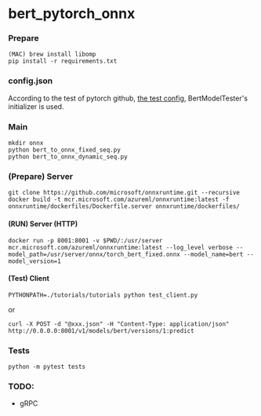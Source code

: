 # bert_pytorch_onnx

### Prepare
```
(MAC) brew install libomp
pip install -r requirements.txt
```

### config.json
According to the test of pytorch github, [the test config](https://github.com/huggingface/pytorch-pretrained-BERT/blob/68a889ee43916380f26a3c995e1638af41d75066/tests/modeling_test.py), BertModelTester's initializer is used.

### Main
```
mkdir onnx
python bert_to_onnx_fixed_seq.py
python bert_to_onnx_dynamic_seq.py
```

### (Prepare) Server
```
git clone https://github.com/microsoft/onnxruntime.git --recursive
docker build -t mcr.microsoft.com/azureml/onnxruntime:latest -f onnxruntime/dockerfiles/Dockerfile.server onnxruntime/dockerfiles/
```

#### (RUN) Server (HTTP)
```
docker run -p 8001:8001 -v $PWD/:/usr/server mcr.microsoft.com/azureml/onnxruntime:latest --log_level verbose --model_path=/usr/server/onnx/torch_bert_fixed.onnx --model_name=bert --model_version=1
```

#### (Test) Client
```
PYTHONPATH=./tutorials/tutorials python test_client.py
```

or

```
curl -X POST -d "@xxx.json" -H "Content-Type: application/json" http://0.0.0.0:8001/v1/models/bert/versions/1:predict
```

### Tests
```
python -m pytest tests
```

### TODO:
- gRPC